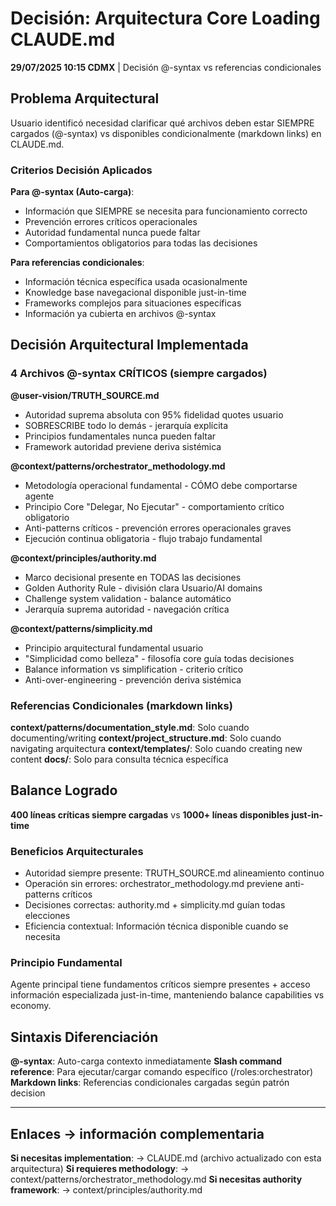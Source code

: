 # Decisión: Arquitectura Core Loading CLAUDE.md

**29/07/2025 10:15 CDMX** | Decisión @-syntax vs referencias condicionales

## Problema Arquitectural

Usuario identificó necesidad clarificar qué archivos deben estar SIEMPRE cargados (@-syntax) vs disponibles condicionalmente (markdown links) en CLAUDE.md.

### Criterios Decisión Aplicados

**Para @-syntax (Auto-carga)**:
- Información que SIEMPRE se necesita para funcionamiento correcto
- Prevención errores críticos operacionales  
- Autoridad fundamental nunca puede faltar
- Comportamientos obligatorios para todas las decisiones

**Para referencias condicionales**:
- Información técnica específica usada ocasionalmente
- Knowledge base navegacional disponible just-in-time
- Frameworks complejos para situaciones específicas
- Información ya cubierta en archivos @-syntax

## Decisión Arquitectural Implementada

### 4 Archivos @-syntax CRÍTICOS (siempre cargados)

**@user-vision/TRUTH_SOURCE.md**
- Autoridad suprema absoluta con 95% fidelidad quotes usuario
- SOBRESCRIBE todo lo demás - jerarquía explícita
- Principios fundamentales nunca pueden faltar
- Framework autoridad previene deriva sistémica

**@context/patterns/orchestrator_methodology.md**  
- Metodología operacional fundamental - CÓMO debe comportarse agente
- Principio Core "Delegar, No Ejecutar" - comportamiento crítico obligatorio
- Anti-patterns críticos - prevención errores operacionales graves
- Ejecución continua obligatoria - flujo trabajo fundamental

**@context/principles/authority.md**
- Marco decisional presente en TODAS las decisiones
- Golden Authority Rule - división clara Usuario/AI domains
- Challenge system validation - balance automático
- Jerarquía suprema autoridad - navegación crítica

**@context/patterns/simplicity.md**
- Principio arquitectural fundamental usuario
- "Simplicidad como belleza" - filosofía core guía todas decisiones
- Balance information vs simplification - criterio crítico
- Anti-over-engineering - prevención deriva sistémica

### Referencias Condicionales (markdown links)

**context/patterns/documentation_style.md**: Solo cuando documenting/writing
**context/project_structure.md**: Solo cuando navigating arquitectura
**context/templates/**: Solo cuando creating new content
**docs/**: Solo para consulta técnica específica

## Balance Logrado

**400 líneas críticas siempre cargadas** vs **1000+ líneas disponibles just-in-time**

### Beneficios Arquitecturales
- Autoridad siempre presente: TRUTH_SOURCE.md alineamiento continuo
- Operación sin errores: orchestrator_methodology.md previene anti-patterns críticos  
- Decisiones correctas: authority.md + simplicity.md guían todas elecciones
- Eficiencia contextual: Información técnica disponible cuando se necesita

### Principio Fundamental
Agente principal tiene fundamentos críticos siempre presentes + acceso información especializada just-in-time, manteniendo balance capabilities vs economy.

## Sintaxis Diferenciación

**@-syntax**: Auto-carga contexto inmediatamente
**Slash command reference**: Para ejecutar/cargar comando específico (/roles:orchestrator)
**Markdown links**: Referencias condicionales cargadas según patrón decision

---

## Enlaces → información complementaria
**Si necesitas implementation**: → CLAUDE.md (archivo actualizado con esta arquitectura)
**Si requieres methodology**: → context/patterns/orchestrator_methodology.md
**Si necesitas authority framework**: → context/principles/authority.md